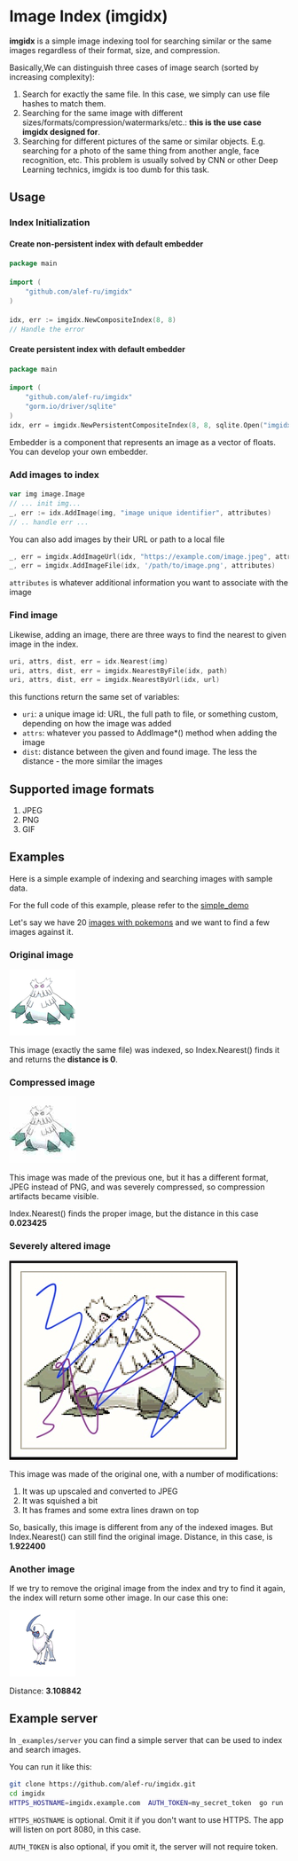 # Image Index (imgidx)

__imgidx__ is a simple image indexing tool for searching similar or the same images
regardless of their format, size, and compression.

Basically,We can distinguish three cases of image search (sorted by increasing complexity):

1. Search for exactly the same file. In this case, we simply can use file hashes to match them.
2. Searching for the same image with different sizes/formats/compression/watermarks/etc.: __this is the use case imgidx designed for__.
3. Searching for different pictures of the same or similar objects. E.g. searching for a photo of the same thing from another angle, face recognition, etc. This problem is usually solved by CNN or other Deep Learning technics, imgidx is too dumb for this task.

## Usage
### Index Initialization
#### Create non-persistent index with default embedder
```go
package main

import (
	"github.com/alef-ru/imgidx"
)

idx, err := imgidx.NewCompositeIndex(8, 8)
// Handle the error
```

#### Create persistent index with default embedder
```go
package main

import (
	"github.com/alef-ru/imgidx"
	"gorm.io/driver/sqlite"
)
idx, err = imgidx.NewPersistentCompositeIndex(8, 8, sqlite.Open("imgidx.db"))
```
Embedder is a component that represents an image as a vector of floats. You can develop your own embedder.

### Add images to index
```go
var img image.Image
// ... init img... 
_, err := idx.AddImage(img, "image unique identifier", attributes)
// .. handle err ...
```
You can also add images by their URL or path to a local file
```go
_, err = imgidx.AddImageUrl(idx, "https://example.com/image.jpeg", attributes)
_, err = imgidx.AddImageFile(idx, '/path/to/image.png', attributes)
```
`attributes` is whatever additional information you want to associate with the image

### Find image
Likewise, adding an image, there are three ways to find the nearest to given image in the index.
```go
uri, attrs, dist, err = idx.Nearest(img)
uri, attrs, dist, err = imgidx.NearestByFile(idx, path)
uri, attrs, dist, err = imgidx.NearestByUrl(idx, url)
```
this functions return the same set of variables:
* `uri`: a unique image id: URL, the full path to file, or something custom, depending on  how the image was added
* `attrs`: whatever you passed to AddImage*() method when adding the image
* `dist`: distance between the given and found image. The less the distance - the more similar the images

## Supported image formats
1. JPEG
2. PNG
3. GIF

## Examples
Here is a simple example of indexing and searching images with sample data.

For the full code of this example, please refer to the [simple_demo](_examples/simple_demo/main.go)

Let's say we have 20 [images with pokemons](testdata/pokemon) and we want to find a few images against it.

### Original image
![Original Abomasnow](testdata/pokemon/abomasnow.png)

This image (exactly the same file) was indexed, so Index.Nearest() finds it and returns the __distance is 0__.

### Compressed image
![Compressed Abomasnow](testdata/compressed_abomasnow.jpg)

This image was made of the previous one, but it has a different format, JPEG instead of PNG, and was severely compressed, so compression artifacts became visible.

Index.Nearest() finds the proper image, but the distance in this case __0.023425__

### Severely altered image
![Distorted Abomasnow](testdata/distorted_abomasnow.jpg)

This image was made of the original one, with a number of modifications:
1. It was up upscaled and converted to JPEG
2. It was squished a bit
3. It has frames and some extra lines drawn on top

So, basically, this image is different from any of the indexed images. But Index.Nearest() can still find the original image.
Distance, in this case, is __1.922400__

### Another image
If we try to remove the original image from the index and try to find it again, the index will return some other image.
In our case this one:

![Absol](testdata/pokemon/absol.png)

Distance:  __3.108842__

## Example server

In `_examples/server` you can find a simple server that can be used to index and search images.

You can run it like this:
```bash
git clone https://github.com/alef-ru/imgidx.git
cd imgidx
HTTPS_HOSTNAME=imgidx.example.com  AUTH_TOKEN=my_secret_token  go run ./_examples/server/
```

`HTTPS_HOSTNAME` is optional. Omit it if you don't want to use HTTPS. The app will listen on port 8080, in this case.

`AUTH_TOKEN` is also optional, if you omit it, the server will not require token.
